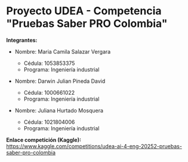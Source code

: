 # Proyecto UDEA - Competencia "Pruebas Saber PRO Colombia"

**Integrantes:**
- Nombre: Maria Camila Salazar Vergara  
  - Cédula: 1053853375  
  - Programa: Ingeniería industrial  

- Nombre: Darwin Julian Pineda David  
  - Cédula: 1000661022  
  - Programa: Ingeniería industrial    

- Nombre: Juliana Hurtado Mosquera  
  - Cédula: 1021804006  
  - Programa: Ingeniería industrial    

**Enlace competición (Kaggle):**  
https://www.kaggle.com/competitions/udea-ai-4-eng-20252-pruebas-saber-pro-colombia
